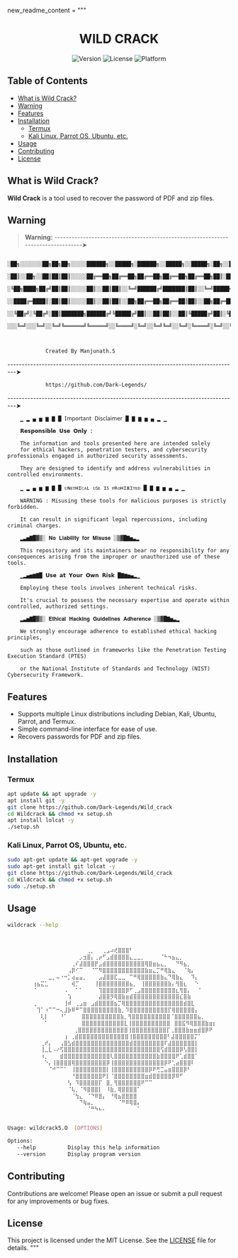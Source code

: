 
new_readme_content = """
<h1 align="center">WILD CRACK</h1>

<p align="center">
  <img src="https://img.shields.io/badge/version-4.0-blue.svg" alt="Version">
  <img src="https://img.shields.io/badge/license-MIT-green.svg" alt="License">
  <img src="https://img.shields.io/badge/platform-Linux-orange.svg" alt="Platform">
</p>

## Table of Contents
- [What is Wild Crack?](#what-is-wild-crack)
- [Warning](#warning)
- [Features](#features)
- [Installation](#installation)
  - [Termux](#termux)
  - [Kali Linux, Parrot OS, Ubuntu, etc.](#kali-linux-parrot-os-ubuntu-etc)
- [Usage](#usage)
- [Contributing](#contributing)
- [License](#license)

## What is Wild Crack?
**Wild Crack** is a tool used to recover the password of PDF and zip files.

## Warning
> **Warning:**
---------------------------------------------------------------------------------➤


        ░██╗░░░░░░░██╗██╗██╗░░░░░██████╗░░█████╗░██████╗░░█████╗░░█████╗░██╗░░██╗
        ░██║░░██╗░░██║██║██║░░░░░██╔══██╗██╔══██╗██╔══██╗██╔══██╗██╔══██╗██║░██╔╝
        ░╚██╗████╗██╔╝██║██║░░░░░██║░░██║██║░░╚═╝██████╔╝███████║██║░░╚═╝█████═╝░
        ░░████╔═████║░██║██║░░░░░██║░░██║██║░░██╗██╔══██╗██╔══██║██║░░██╗██╔═██╗░
        ░░╚██╔╝░╚██╔╝░██║███████╗██████╔╝╚█████╔╝██║░░██║██║░░██║╚█████╔╝██║░╚██╗
        ░░░╚═╝░░░╚═╝░░╚═╝╚══════╝╚═════╝░░╚════╝░╚═╝░░╚═╝╚═╝░░╚═╝░╚════╝░╚═╝░░╚═╝



                Created By Manjunath.S



---------------------------------------------------------------------------------➤


                https://github.com/Dark-Legends/


---------------------------------------------------------------------------------➤

        ▁ ▂ ▄ ▅ ▆ ▇ █ 𝖨𝗆𝗉𝗈𝗋𝗍𝖺𝗇𝗍 𝖣𝗂𝗌𝖼𝗅𝖺𝗂𝗆𝖾𝗋 █ ▇ ▆ ▅ ▄ ▂ ▁

        𝗥𝗲𝘀𝗽𝗼𝗻𝘀𝗶𝗯𝗹𝗲 𝗨𝘀𝗲 𝗢𝗻𝗹𝘆 :

        The information and tools presented here are intended solely
        for ethical hackers, penetration testers, and cybersecurity professionals engaged in authorized security assessments.

        They are designed to identify and address vulnerabilities in controlled environments.

        ▁ ▂ ▄ ▅ ▆ ▇ █ ᴜɴᴇᴛʜɪᴄᴀʟ ᴜꜱᴇ ɪꜱ ᴘʀᴏʜɪʙɪᴛᴇᴅ █ ▇ ▆ ▅ ▄ ▂ ▁

        WARNING : Misusing these tools for malicious purposes is strictly forbidden.

        It can result in significant legal repercussions, including criminal charges.

        ▂▃▅▇█▓▒░ 𝐍𝐨 𝐋𝐢𝐚𝐛𝐢𝐥𝐢𝐭𝐲 𝐟𝐨𝐫 𝐌𝐢𝐬𝐮𝐬𝐞 ░▒▓█▇▅▃▂

        This repository and its maintainers bear no responsibility for any consequences arising from the improper or unauthorized use of these tools.

        ▁▂▄▅▆▇█ 𝗨𝘀𝗲 𝗮𝘁 𝗬𝗼𝘂𝗿 𝗢𝘄𝗻 𝗥𝗶𝘀𝗸 █▇▆▅▄▂▁

        Employing these tools involves inherent technical risks.

        It's crucial to possess the necessary expertise and operate within controlled, authorized settings.

        ▂▃▅▇█▓▒░ 𝐄𝐭𝐡𝐢𝐜𝐚𝐥 𝐇𝐚𝐜𝐤𝐢𝐧𝐠 𝐆𝐮𝐢𝐝𝐞𝐥𝐢𝐧𝐞𝐬 𝐀𝐝𝐡𝐞𝐫𝐞𝐧𝐜𝐞 ░▒▓█▇▅▃▂

        We strongly encourage adherence to established ethical hacking principles,

        such as those outlined in frameworks like the Penetration Testing Execution Standard (PTES)

        or the National Institute of Standards and Technology (NIST) Cybersecurity Framework.



## Features
- Supports multiple Linux distributions including Debian, Kali, Ubuntu, Parrot, and Termux.
- Simple command-line interface for ease of use.
- Recovers passwords for PDF and zip files.

## Installation

### Termux

```bash
apt update && apt upgrade -y
apt install git -y
git clone https://github.com/Dark-Legends/Wild_crack
cd Wildcrack && chmod +x setup.sh
apt install lolcat -y
./setup.sh
```

### Kali Linux, Parrot OS, Ubuntu, etc.

```bash
sudo apt-get update && apt-get upgrade -y
sudo apt-get install git lolcat -y
git clone https://github.com/Dark-Legends/Wild_crack
cd Wildcrack && chmod +x setup.sh
sudo ./setup.sh
```

## Usage

```bash
wildcrack --help
```

```bash

⠀⠀⠀⠀⠀⠀⠀⠀⠀⠀⠀⠀⠀⠀⠀⠀⠀⠀⠀⠀⠀⠀⠀⠀⠀⠀⠀⠀⠀⠀⠀⠀⠀⠀⠀⠀⠀⠀⠀
        ⠀⠀⠀⠀⠀⠀⠀⠀⠀⠀⠀⠀⠀⠀⢀⡀⠀⠀⢀⣠⠴⢞⣿⣿⣿⠃⠀⠀⠀⠀⠀⠀⠀⠀⠀⠀⠀⠀⠀⠀⠀⠀⠀⠀⠀⠀⠀
        ⠀⠀⠀⠀⠀⠀⠀⠀⠀⠀⠀⠀⡠⣲⣿⡄⢀⡴⠋⣠⣾⣿⣿⣿⣿⣄⣀⣀⡀⠀⠀⠀⠀⠈⠓⠲⣦⣄⡀⠀⠀⠀⠀⠀⠀⠀⠀⠀
        ⠀⠀⠀⠀⠀⠀⠀⠀⠀⠀⢀⠎⣼⣿⣿⣿⡟⣠⣾⣿⣿⣿⣿⣿⣿⣿⣿⣿⣿⢿⣿⣶⣦⣄⡀⠀⠀⠙⠻⣦⡀⠀⠀⠀⠀⠀⠀⠀
        ⠀⠀⠀⠀⠀⠀⠀⠀⠀⢠⡿⠊⠉⠀⠀⠈⠉⠻⣿⣿⣿⣿⣿⣿⣿⣿⣿⣿⣿⣷⣶⣄⡉⠛⢿⣷⣄⠀⠀⠈⢷⡄⠀⠀⠀⠀⠀⠀
        ⠀⠀⠀⠀⣀⡀⠤⠐⠒⡁⢴⣤⣤⡀⠀⠀⠀⣠⣼⣿⣿⣏⣀⣀⠀⠉⠛⢿⣿⣿⣿⣿⣿⣷⣄⠙⢿⣷⣄⠀⠀⠹⡄⠀⠀⠀⠀⠀
        ⢰⣦⣍⣁⠀⠀⠀⠀⠀⠀⢾⡉⠀⠀⠀⠀⢸⣿⣿⣿⣿⣿⣿⣿⣿⣦⡀⠀⢸⣿⣿⣿⣿⣿⣿⣷⡄⢻⣿⣆⠀⠀⠑⠀⠀⠀⠀⠀
        ⠈⠀⠀⠀⠀⠀⠀⠀⠠⠀⠀⠁⠁⠀⠀⠀⠀⢹⣿⣿⣿⣿⣿⣿⡿⠋⢀⣠⣿⣿⣿⣿⣿⣿⣿⣿⣿⣆⢻⣿⡄⠀⠀⠁⠀⠀⠀⠀
        ⠀⠀⠀⠀⠀⠀⠀⠀⠀⢱⠀⠀⠀⠀⠀⠀⠀⣼⣿⣿⡻⢿⣿⣷⣶⣾⣿⣿⣿⣿⣿⣿⣿⣿⣿⣿⣿⣿⣎⣿⣷⠀⠀⠀⠀⠀⠀⠀
        ⢀⠀⠀⠀⠀⠀⠀⠀⢸⠾⠀⢀⣠⣶⠀⣠⣾⣿⣿⣿⣿⣦⡉⢿⣿⣿⣿⣿⣿⣿⣿⣿⣿⣿⣿⣿⣿⣿⣿⣾⣿⣇⠀⠀⠀⠀⠀⠀
        ⠀⢹⠁⠰⠉⠉⠒⢄⣸⡷⠿⠛⠉⣿⣿⣿⣿⣿⣿⣿⣿⣿⣷⡀⠹⣿⣿⣿⣿⣿⣿⣿⣿⣿⣿⡏⢿⣿⣿⣿⣿⣿⡄⠀⠀⠀⠀⠀
        ⠀⠀⢇⡇⠀⠀⠀⠘⠁ ⠀⠀ ⣿⣿⣿⣿⣿⣿⣿⣿⣿⣿⣷⡀⢻⣿⣿⣿⣿⣿⣿⣿⣿⣿⣿⠈⣿⣿⣿⣿⣿⣿⣦⡀⠀⠀⠀
        ⠀⠀⠀⠁⠀⠀⠀⠀⠀ ⠀⠀ ⣿⣿⣿⣿⣿⣿⣿⣿⣿⣿⣿⣇⢸⣿⣿⣿⣿⣿⣿⣿⣿⣿⣿⠀⣿⣿⣯⠻⢿⣿⣿⣿⣷⣶⡆
        ⠀⠀⠀⠀⠀⠀⠀⠀  ⠀⢀⣿⣿⣿⣿⣿⣿⣿⣿⣿⣿⣿⣿⣿⢸⣿⣿⣿⣿⣿⣿⣿⣿⣿⡏⢀⣿⣿⣿⣷⣶⣶⣾⣿⡿⠟⠀
        ⠀⠀⠀⠀⠀⠀⠀⠀⢰ ⢀⣾⣿⣿⣿⣿⣿⣿⣿⣿⣿⣿⣿⣿⣿⢸⣿⣿⣿⣿⣿⣿⣿⣿⣿⠃⣼⣿⣿⣿⣿⣿⡍⠁⠀⠀⠀⠀
        ⠀⠀⢀⠞⡄⠀⠀⢠⣿⣣⣾⣿⣿⣿⣿⣿⣿⣿⣿⣿⣿⣿⣿⣿⣿⣾⣿⣿⣿⣿⣿⣿⣿⣿⠏⣼⣿⣿⣿⣿⣿⣿⡇⠀⠀⠀⠀⠀
        ⠀⠀⢸⣀⣇⠠⠔⢫⣿⣿⣿⣿⣿⣿⣿⣿⣿⣿⣿⣿⣿⣿⣿⣿⣿⣿⣿⣿⣿⣿⣿⣿⣿⢫⣾⣿⣿⣿⡿⢣⣿⣿⡇⠀⠀⠀⠀⠀
        ⠀⠀⠰⡀⠀⠀⠀⣾⣿⣿⣿⣿⣿⣿⣿⣿⣿⣿⣿⣿⢇⣿⣿⣿⣿⣿⣿⣿⣿⣿⣿⣿⣷⣿⣿⣿⣿⠟⢁⣾⣿⣿⠁⠀⠀⠀⠀⠀
        ⠀⠀⠀⠑⡄⢸⣿⣿⣿⣿⢿⣿⣿⣿⣿⣿⣿⣿⣿⡿⢸⣿⣿⣿⣿⣿⣿⣿⣿⣿⣿⣿⣿⣿⡿⠟⢁⣴⣿⣿⣿⠇⠀⠀⠀⠀⠀⠀
        ⠀⠀⠀⠀⠈⠚⠉⠉⠁⠀⢸⣿⣿⣿⣿⣿⣿⣿⣿⡇⢸⣿⣿⣿⣿⣿⣿⣿⣿⣿⡿⠟⢛⣉⣤⣶⣿⣿⣿⡿⠃⠀⠀⠀⠀⠀⠀⠀
        ⠀⠀⠀⠀⠀⠀⠀⠀⠀⠀⠘⣿⣿⣿⣿⣿⣿⣿⠟⡇⠈⣿⣿⣿⣿⣿⣿⣿⣿⣶⣾⣿⣿⣿⣿⣿⡿⠿⠋⠀⠀⠀⠀⠀⠀⠀⠀⠀
        ⠀⠀⠀⠀⠀⠀⠀⠀⠀⢣⠀⠹⣿⣿⣿⣿⣿⡏⠀⣿⡀⢻⣿⣿⣿⣿⣿⣿⠟⠉⠉⠀⠀⠀⠀⠀⠀⠀⠀⠀⠀⠀⠀⠀⠀⠀⠀⠀
        ⠀⠀⠀⠀⠀⠀⠀⠀⠀⠈⢧⡀⠈⠻⣿⣿⣿⡇⠀⠸⣷⡀⢿⣿⣿⣿⣿⠁⠀⠀⠀⠀⠀⠀⠀⠀⠀⠀⠀⠀⠀⠀⠀⠀⠀⠀⠀⠀
        ⠀⠀⠀⠀⠀⠀⠀⠀⠀⠀⠈⢳⣄⠀⠈⠙⠿⣿⡄⠀⠘⢿⣦⣿⣿⣿⣿⠀⠀⠀⠀⠀⠀⠀⠀⠀⠀⠀⠀⠀⠀⠀⠀⠀⠀⠀⠀⠀
        ⠀⠀⠀⠀⠀⠀⠀⠀⠀⠀⠀⠀⠙⢷⣤⡀⠀⠀⠀⠀⠀⠀⠈⠛⠿⢿⣿⡄⠀⠀⠀⠀⠀⠀⠀⠀⠀⠀⠀⠀⠀⠀⠀⠀⠀⠀⠀⠀
        ⠀⠀⠀⠀⠀⠀⠀⠀⠀⠀⠀⠀⠀⠀⠈⠛⠳⠦⠄⠀⠀⠀⠀⠀⠀⠀⠀⠁⠀⠀⠀⠀⠀⠀⠀⠀⠀⠀⠀⠀⠀⠀⠀⠀⠀⠀⠀


Usage: wildcrack5.O  [OPTIONS]

Options:
   --help          Display this help information
   --version       Display program version

```

## Contributing
Contributions are welcome! Please open an issue or submit a pull request for any improvements or bug fixes.

## License
This project is licensed under the MIT License. See the [LICENSE](LICENSE) file for details.
"""
